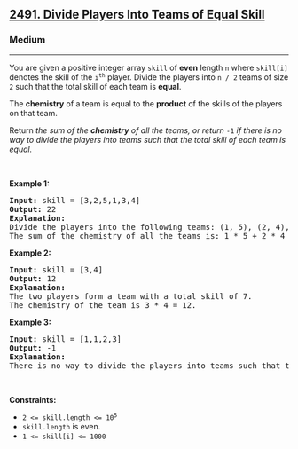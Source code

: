 <h2><a href="https://leetcode.com/problems/divide-players-into-teams-of-equal-skill/">2491. Divide Players Into Teams of Equal Skill</a></h2><h3>Medium</h3><hr><div><p>You are given a positive integer array <code>skill</code> of <strong>even</strong> length <code>n</code> where <code>skill[i]</code> denotes the skill of the <code>i<sup>th</sup></code> player. Divide the players into <code>n / 2</code> teams of size <code>2</code> such that the total skill of each team is <strong>equal</strong>.</p>

<p>The <strong>chemistry</strong> of a team is equal to the <strong>product</strong> of the skills of the players on that team.</p>

<p>Return <em>the sum of the <strong>chemistry</strong> of all the teams, or return </em><code>-1</code><em> if there is no way to divide the players into teams such that the total skill of each team is equal.</em></p>

<p>&nbsp;</p>
<p><strong class="example">Example 1:</strong></p>

<pre><strong>Input:</strong> skill = [3,2,5,1,3,4]
<strong>Output:</strong> 22
<strong>Explanation:</strong> 
Divide the players into the following teams: (1, 5), (2, 4), (3, 3), where each team has a total skill of 6.
The sum of the chemistry of all the teams is: 1 * 5 + 2 * 4 + 3 * 3 = 5 + 8 + 9 = 22.
</pre>

<p><strong class="example">Example 2:</strong></p>

<pre><strong>Input:</strong> skill = [3,4]
<strong>Output:</strong> 12
<strong>Explanation:</strong> 
The two players form a team with a total skill of 7.
The chemistry of the team is 3 * 4 = 12.
</pre>

<p><strong class="example">Example 3:</strong></p>

<pre><strong>Input:</strong> skill = [1,1,2,3]
<strong>Output:</strong> -1
<strong>Explanation:</strong> 
There is no way to divide the players into teams such that the total skill of each team is equal.
</pre>

<p>&nbsp;</p>
<p><strong>Constraints:</strong></p>

<ul>
	<li><code>2 &lt;= skill.length &lt;= 10<sup>5</sup></code></li>
	<li><code>skill.length</code> is even.</li>
	<li><code>1 &lt;= skill[i] &lt;= 1000</code></li>
</ul>
</div>